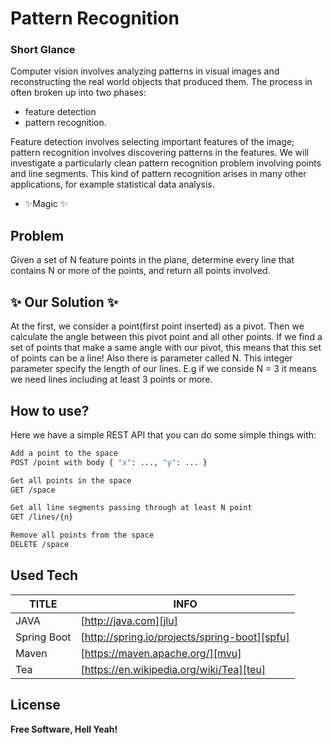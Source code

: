 # Pattern Recognition

### Short Glance
Computer vision involves analyzing patterns in visual images and reconstructing the real world objects that produced them. The process in often broken up into two phases:
- feature detection
- pattern recognition.

Feature detection involves selecting important features of the image; pattern recognition involves discovering patterns in the features.
We will investigate a particularly clean pattern recognition problem involving points and line segments.
This kind of pattern recognition arises in many other applications, for example statistical data analysis.

- ✨Magic ✨

## Problem
Given a set of N feature points in the plane, determine every line that contains N or more of the points, and
return all points involved.

## ✨ Our Solution ✨
At the first, we consider a point(first point inserted) as a pivot.
Then we calculate the angle between this pivot point and all other points.
If we find a set of points that make a same angle with our pivot, this means that this set of points can be a line!
Also there is parameter called N. This integer parameter specify the length of our lines. E.g if we conside N = 3 it means  we need lines including at least 3 points or more.


## How to use?
Here we have a simple REST API that you can do some simple things with:

```sh
Add a point to the space
POST /point with body { "x": ..., "y": ... } 
```

```sh
Get all points in the space
GET /space
```

```sh
Get all line segments passing through at least N point
GET /lines/{n}
```

```sh
Remove all points from the space
DELETE /space
```

##  Used Tech

| TITLE | INFO |
| ------ | ------ |
| JAVA | [http://java.com][jlu] |
| Spring Boot | [http://spring.io/projects/spring-boot][spfu] |
| Maven | [https://maven.apache.org/][mvu] |
| Tea | [https://en.wikipedia.org/wiki/Tea][teu] |


## License


**Free Software, Hell Yeah!**

   [spfu]: <http://spring.io/projects/spring-boot>
   [jlu]: <https://java.com>
   [mvu]: <https://maven.apache.org/>
   [teu]: <https://en.wikipedia.org/wiki/Tea>
  